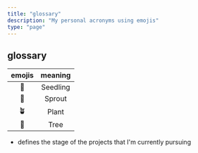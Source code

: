 ```yaml
---
title: "glossary"
description: "My personal acronyms using emojis"
type: "page"
---
```


## glossary

|emojis|meaning|
|:-:|:-:|
|🌱|Seedling|
|🌿|Sprout|
|🪴|Plant|
|🌳|Tree|

- defines the stage of the projects that I'm currently pursuing
